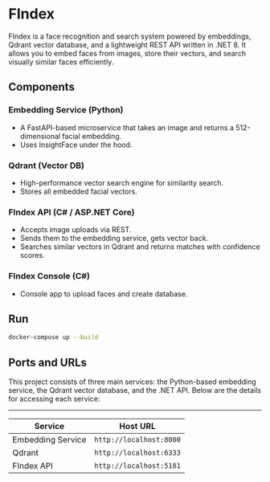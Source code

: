 # FIndex

FIndex is a face recognition and search system powered by embeddings, Qdrant vector database, and a lightweight REST API written in .NET 8. It allows you to embed faces from images, store their vectors, and search visually similar faces efficiently.

## Components

### Embedding Service (Python)

- A FastAPI-based microservice that takes an image and returns a 512-dimensional facial embedding.
- Uses InsightFace under the hood.

### Qdrant (Vector DB)

- High-performance vector search engine for similarity search.
- Stores all embedded facial vectors.

### FIndex API (C# / ASP.NET Core)

- Accepts image uploads via REST.
- Sends them to the embedding service, gets vector back.
- Searches similar vectors in Qdrant and returns matches with confidence scores.

### FIndex Console (C#)

- Console app to upload faces and create database.

## Run

```bash
docker-compose up --build
```

## Ports and URLs

This project consists of three main services: the Python-based embedding service, the Qdrant vector database, and the .NET API. Below are the details for accessing each service:

---

| Service           | Host URL                |
| ----------------- | ----------------------- |
| Embedding Service | `http://localhost:8000` |
| Qdrant            | `http://localhost:6333` |
| FIndex API        | `http://localhost:5181` |
